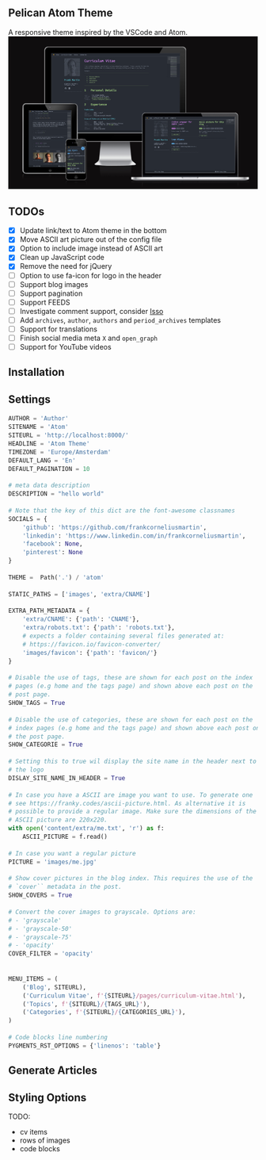 ## Pelican Atom Theme

A responsive theme inspired by the VSCode and Atom.
![Render of the Atom theme](showcase2.png)


## TODOs

- [x] Update link/text to Atom theme in the bottom
- [x] Move ASCII art picture out of the config file
- [x] Option to include image instead of ASCII art
- [x] Clean up JavaScript code
- [x] Remove the need for jQuery
- [ ] Option to use fa-icon for logo in the header
- [ ] Support blog images
- [ ] Support pagination
- [ ] Support FEEDS
- [ ] Investigate comment support, consider [Isso](https://github.com/posativ/isso)
- [ ] Add `archives`, `author`, `authors` and `period_archives` templates
- [ ] Support for translations
- [ ] Finish social media meta `X` and `open_graph`
- [ ] Support for YouTube videos

## Installation


## Settings

```python
AUTHOR = 'Author'
SITENAME = 'Atom'
SITEURL = 'http://localhost:8000/'
HEADLINE = 'Atom Theme'
TIMEZONE = 'Europe/Amsterdam'
DEFAULT_LANG = 'En'
DEFAULT_PAGINATION = 10

# meta data description
DESCRIPTION = "hello world"

# Note that the key of this dict are the font-awesome classnames
SOCIALS = {
    'github': 'https://github.com/frankcorneliusmartin',
    'linkedin': 'https://www.linkedin.com/in/frankcorneliusmartin',
    'facebook': None,
    'pinterest': None
}

THEME =  Path('.') / 'atom'

STATIC_PATHS = ['images', 'extra/CNAME']

EXTRA_PATH_METADATA = {
    'extra/CNAME': {'path': 'CNAME'},
    'extra/robots.txt': {'path': 'robots.txt'},
    # expects a folder containing several files generated at:
    # https://favicon.io/favicon-converter/
    'images/favicon': {'path': 'favicon/'}
}

# Disable the use of tags, these are shown for each post on the index
# pages (e.g home and the tags page) and shown above each post on the
# post page.
SHOW_TAGS = True

# Disable the use of categories, these are shown for each post on the
# index pages (e.g home and the tags page) and shown above each post on
# the post page.
SHOW_CATEGORIE = True

# Setting this to true wil display the site name in the header next to
# the logo
DISLAY_SITE_NAME_IN_HEADER = True

# In case you have a ASCII are image you want to use. To generate one
# see https://franky.codes/ascii-picture.html. As alternative it is
# possible to provide a regular image. Make sure the dimensions of the
# ASCII picture are 220x220.
with open('content/extra/me.txt', 'r') as f:
    ASCII_PICTURE = f.read()

# In case you want a regular picture
PICTURE = 'images/me.jpg'

# Show cover pictures in the blog index. This requires the use of the
# `cover`` metadata in the post.
SHOW_COVERS = True

# Convert the cover images to grayscale. Options are:
# - 'grayscale'
# - 'grayscale-50'
# - 'grayscale-75'
# - 'opacity'
COVER_FILTER = 'opacity'


MENU_ITEMS = (
    ('Blog', SITEURL),
    ('Curriculum Vitae', f'{SITEURL}/pages/curriculum-vitae.html'),
    ('Topics', f'{SITEURL}/{TAGS_URL}'),
    ('Categories', f'{SITEURL}/{CATEGORIES_URL}'),
)

# Code blocks line numbering
PYGMENTS_RST_OPTIONS = {'linenos': 'table'}
```

## Generate Articles

## Styling Options

TODO:
- cv items
- rows of images
- code blocks
